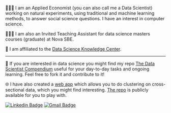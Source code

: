 👨🏿‍💻 I am an Applied Economist (you can also call me a Data Scientist) working on natural experiments, using traditional and machine learning methods, to answer social science questions. I have an interest in computer science.

👨🏿‍🏫 I am also an Invited Teaching Assistant for data science masters courses (graduate) at Nova SBE.

🏢 I am affiliated to the [Data Science Knowledge Center](https://www.novasbe.unl.pt/en/data-science/people).

----

📃 If you are interested in data science you might find my repo [The Data Scientist Compendium](https://github.com/bforbesc/the-data-scientist-compendium) useful for your day-to-day tasks and ongoing learning. Feel free to fork it and contribute to it!

🌐 I have also created a [web app](https://clustering-cross-sectional.herokuapp.com/) which allows you to do clustering on cross-sectional data, which you might find interesting. [The repo](https://github.com/bforbesc/clustering-web-app) is publicly available for you to play with.


[![Linkedin Badge](https://img.shields.io/badge/-bernardoforbescosta-blue?style=flat-square&logo=Linkedin&logoColor=white&link=https://www.linkedin.com/in/bernardoforbescosta/)](https://www.linkedin.com/in/bernardoforbescosta/)
[![Gmail Badge](https://img.shields.io/badge/-bernardoforbescosta@gmail.com-c14438?style=flat-square&logo=Gmail&logoColor=white&link=mailto:bernardoforbescosta@gmail.com)](mailto:bernardoforbescosta@gmail.com)
